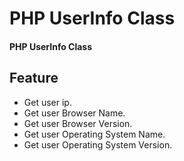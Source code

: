 # PHP UserInfo Class
#### PHP UserInfo Class
## Feature
 - Get user ip.
 - Get user Browser Name.
 - Get user Browser Version.
 - Get user Operating System Name.
 - Get user Operating System Version.




